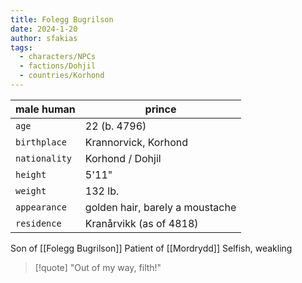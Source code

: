 ```yaml
---
title: Folegg Bugrilson
date: 2024-1-20
author: sfakias
tags:
  - characters/NPCs
  - factions/Dohjil
  - countries/Korhond
---
```

| male human | prince |
| --- | --- |
| `age` | 22 (b. 4796) |
| `birthplace` | Krannorvick, Korhond |
| `nationality` | Korhond / Dohjil |
| `height` | 5'11" |
| `weight` | 132 lb. |
| `appearance` | golden hair, barely a moustache |
| `residence` | Kranårvikk (as of 4818) |


Son of [[Folegg Bugrilson]]
Patient of [[Mordrydd]]
Selfish, weakling

> [!quote] 
> "Out of my way, filth!"